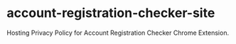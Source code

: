 # account-registration-checker-site
Hosting Privacy Policy for Account Registration Checker Chrome Extension.

